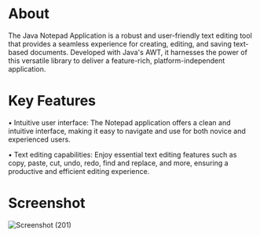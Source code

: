 # About

The Java Notepad Application is a robust and user-friendly text editing tool that provides a seamless experience for creating, editing, and saving text-based documents. Developed with Java's AWT, it harnesses the power of this versatile library to deliver a feature-rich, platform-independent application.

# Key Features

• Intuitive user interface: The Notepad application offers a clean and intuitive interface, making it easy to navigate and use for both novice and experienced users.

• Text editing capabilities: Enjoy essential text editing features such as copy, paste, cut, undo, redo, find and replace, and more, ensuring a productive and efficient editing experience.

# Screenshot

![Screenshot (201)](https://github.com/mateen27/CodeCraft/assets/136830885/654f7aee-6d0f-4cc3-8d0a-8c61739803e1)
